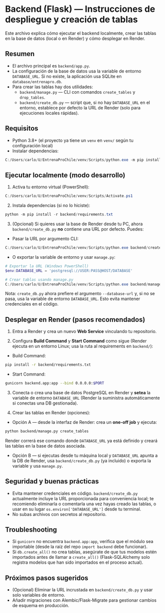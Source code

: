 # Backend (Flask) — Instrucciones de despliegue y creación de tablas

Este archivo explica cómo ejecutar el backend localmente, crear las tablas en la base de datos (local o en Render) y cómo desplegar en Render.

## Resumen

- El archivo principal es `backend/app.py`.
- La configuración de la base de datos usa la variable de entorno `DATABASE_URL`. Si no existe, la aplicación usa SQLite en `database/entrenapro.db`.
- Para crear las tablas hay dos utilidades:
  - `backend/manage.py` — CLI con comandos `create_tables` y `drop_tables`.
  - `backend/create_db.py` — script que, si no hay `DATABASE_URL` en el entorno, establece por defecto la URL de Render (solo para ejecuciones locales rápidas).

## Requisitos

- Python 3.8+ (el proyecto ya tiene un `venv` en `venv/` según tu configuración local)
- Instalar dependencias:

```powershell
C:/Users/carlo/U/EntrenaProChile/venv/Scripts/python.exe -m pip install -r backend/requirements.txt
```

## Ejecutar localmente (modo desarrollo)

1. Activa tu entorno virtual (PowerShell):

```powershell
C:/Users/carlo/U/EntrenaProChile/venv/Scripts/Activate.ps1
```

2. Instala dependencias (si no lo hiciste):

```powershell
python -m pip install -r backend/requirements.txt
```

3. (Opcional) Si quieres usar la base de Render desde tu PC, ahora `backend/create_db.py` **no** contiene una URL por defecto. Puedes:

- Pasar la URL por argumento CLI:

```powershell
C:/Users/carlo/U/EntrenaProChile/venv/Scripts/python.exe backend/create_db.py --database-url "postgresql://USER:PASS@HOST/DATABASE"
```

- O exportar la variable de entorno y usar `manage.py`:

```powershell
# Exportar la URL (Windows PowerShell)
$env:DATABASE_URL = 'postgresql://USER:PASS@HOST/DATABASE'

# Crear tablas usando manage.py
C:/Users/carlo/U/EntrenaProChile/venv/Scripts/python.exe backend/manage.py create_tables
```

Nota: `create_db.py` ahora prefiere el argumento `--database-url` y, si no se pasa, usa la variable de entorno `DATABASE_URL`. Esto evita mantener credenciales en el código.

## Desplegar en Render (pasos recomendados)

1. Entra a Render y crea un nuevo **Web Service** vinculando tu repositorio.

2. Configura **Build Command** y **Start Command** como sigue (Render ejecuta en un entorno Linux; usa la ruta al requirements en `backend/`):

- Build Command:

```bash
pip install -r backend/requirements.txt
```

- Start Command:

```bash
gunicorn backend.app:app --bind 0.0.0.0:$PORT
```

3. Conecta o crea una base de datos PostgreSQL en Render y **setea** la variable de entorno `DATABASE_URL` (Render la suministra automáticamente si conectas una DB gestionada).

4. Crear las tablas en Render (opciones):

- Opción A — desde la interfaz de Render: crea un **one-off job** y ejecuta:

```bash
python backend/manage.py create_tables
```

  Render correrá ese comando donde `DATABASE_URL` ya está definido y creará las tablas en la base de datos asociada.

- Opción B — si ejecutas desde tu máquina local y `DATABASE_URL` apunta a la DB de Render, usa `backend/create_db.py` (ya incluido) o exporta la variable y usa `manage.py`.

## Seguridad y buenas prácticas

- Evita mantener credenciales en código. `backend/create_db.py` actualmente incluye la URL proporcionada para conveniencia local; te recomiendo eliminarla o comentarla una vez hayas creado las tablas, o usar en su lugar `os.environ['DATABASE_URL']` desde tu terminal.
- No subas archivos con secretos al repositorio.

## Troubleshooting

- Si `gunicorn` no encuentra `backend.app:app`, verifica que el módulo sea importable (desde la raíz del repo `import backend` debe funcionar).
- Si `db.create_all()` no crea tablas, asegúrate de que tus modelos estén importados antes de llamar a `create_all()` (Flask-SQLAlchemy solo registra modelos que han sido importados en el proceso actual).

## Próximos pasos sugeridos

- (Opcional) Eliminar la URL incrustada en `backend/create_db.py` y usar solo variables de entorno.
- Añadir migraciones con Alembic/Flask-Migrate para gestionar cambios de esquema en producción.
